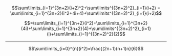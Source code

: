 $$\sum\limits_{i=1}^{3n+2}(i+2)^2+\sum\limits^{(3n+2)^2}_{i=1}(i+2) = \sum\limits_{i=1}^{3n+2}(i^2+4i+4)+\sum\limits^{(3n+2)^2}_{i=1}(i+2)$$

$$=\sum\limits_{i=1}^{3n+2}(i^2)+\sum\limits_{i=1}^{3n+2}(4i)+\sum\limits_{i=1}^{3n+2}(4)+\sum\limits^{(3n+2)^2}_{i=1}(i)+\sum\limits_{i=1}^{(3n+2)^2}(2)$$

---

$$\sum\limits_{i=0}^{n}(i^2)=\frac{(2n+1)(n+1)n}{6}$$

